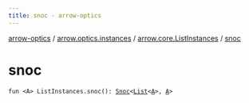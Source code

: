 ```yaml
---
title: snoc - arrow-optics
---
```


[arrow-optics](../../index.html) / [arrow.optics.instances](../index.html) / [arrow.core.ListInstances](index.html) / [snoc](./snoc.html)

# snoc

`fun <A> ListInstances.snoc(): `[`Snoc`](../../arrow.optics.typeclasses/-snoc/index.html)`<`[`List`](https://kotlinlang.org/api/latest/jvm/stdlib/kotlin.collections/-list/index.html)`<`[`A`](snoc.html#A)`>, `[`A`](snoc.html#A)`>`